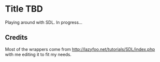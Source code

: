 # Title TBD
Playing around with SDL. In progress... 

## Credits
Most of the wrappers come from http://lazyfoo.net/tutorials/SDL/index.php with me editing it to fit my needs.
